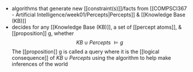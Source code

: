- algorithms that generate new [[constraint(s)]]/facts from [[COMPSCI367 - Artificial Intelligence/week01/Percepts|Percepts]] & [[Knowledge Base (KB)]]
- decides for any [[Knowledge Base (KB)]], a set of [[percept atoms]], & [[proposition]] g, whether
$$ KB \cup Percepts\ \vDash g$$
	The [[proposition]] g is called a query where it is the [[logical consequence]] of $KB \cup Percepts$ 
		using the algorithm to help make inferences of the world